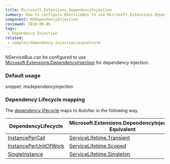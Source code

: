 ```yaml
---
title: Microsoft.Extensions.DependencyInjection
summary: How to configure NServiceBus to use Microsoft.Extensions.DependencyInjection for dependency injection.
component: MSDependencyInjection
reviewed: 2018-09-05
tags:
 - Dependency Injection
related:
 - samples/dependency-injection/aspnetcore
---
```


NServiceBus can be configured to use [Microsoft.Extensions.DependencyInjection](https://www.nuget.org/packages/Microsoft.Extensions.DependencyInjection/) for dependency injection.

### Default usage

snippet: msdependencyinjection

### Dependency Lifecycle mapping

The [dependency lifecycle](/nservicebus/dependency-injection/#dependency-lifecycle) maps to Autofac in the following way.

| DependencyLifecycle                                                                                             | Microsoft.Extensions.DependencyInjection Equivalent                                                                                                        |
|-----------------------------------------------------------------------------------------------------------------|---------------------------------------------------------------------------------------------------------------------------|
| [InstancePerCall](/nservicebus/dependency-injection/#dependency-lifecycle-instance-per-call) | [ServiceLifetime.Transient](https://docs.microsoft.com/en-us/aspnet/core/fundamentals/dependency-injection?#service-lifetimes)         |
| [InstancePerUnitOfWork](/nservicebus/dependency-injection/#dependency-lifecycle-instance-per-unit-of-work)                    | [ServiceLifetime.Scoped](https://docs.microsoft.com/en-us/aspnet/core/fundamentals/dependency-injection?#service-lifetimes) |
| [SingleInstance](/nservicebus/dependency-injection/#dependency-lifecycle-single-instance)                                  | [ServiceLifetime.Singleton](https://docs.microsoft.com/en-us/aspnet/core/fundamentals/dependency-injection?#service-lifetimes)                          |
